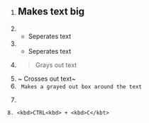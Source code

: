1. ## Makes text big
2. * Seperates text
3. - Seperates text
4. > Grays out text
5. ~ Crosses out text~
6. ` Makes a grayed out box around the text`
7. ``` Makes a cool looking code box thing
```
8. <kbd>CTRL<kbd> + <kbd>C</kbt>
